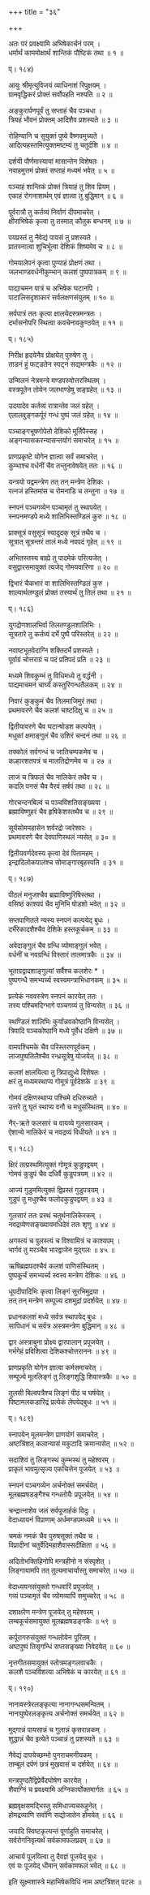 +++
title = "३६"

+++

अतः परं प्रवक्ष्यामि अभिषेकार्चनं परम् ।  
धर्मार्थं काममोक्षार्थं शान्तिकं पौष्टिकं तथा ॥ १ ॥  

प्। १८४)  

आयुः श्रीमृत्युविजयं व्याधिनाशं रिपुक्षयम् ।  
ग्रामवृद्धिकरं प्रोक्तं सर्वोपहति नश्यति ॥ २ ॥  

अङ्कुरार्पणपूर्वं तु सप्ताहं चैव पञ्चधा ।  
त्रियहं भौवनं प्रोक्तम् आदिशैव प्रशस्यते ॥ ३ ॥  

रोहिण्यानि च सुयुक्तं पुष्ये वैष्णवमुच्यते ।  
आदित्यहस्तमित्युक्तमष्टम्यं तु चतुर्दशि ॥ ४ ॥  

दर्शयी पौर्णमास्यायां मासान्तेन विशेषतः ।  
नवाहमुत्तमं प्रोक्तं सप्ताहं मध्यमं भवेत् ॥ ५ ॥  

पञ्चाहं शान्तिकं प्रोक्तं त्रियाहं तु शिव प्रियम् ।  
एकाहं रोगनाशार्थम् एवं ज्ञात्वा तु बुद्धिमान् ॥ ६ ॥  

पूर्वरात्रौ तु कर्तव्यं निर्वाणं दीपमाचरेत् ।  
क्षीराभिषेकं कृत्वा तु तस्मात् कौतुक बन्धनम् ॥ ७ ॥  

पयप्रस्तं तु नैवेद्यं पायसं तु प्रशस्यते ।  
प्रातस्नात्वा शुचिर्भूत्वा देशिकं शिष्यमेव च ॥ ८ ॥  

गोमयालेपनं कृत्वा पुण्याहं प्रोक्षणं तथा ।  
जलभाण्डवर्धनीकुम्भान् कलशं पुष्पपात्रकम् ॥ ९ ॥  

पाद्याचमन पात्रं च अभिषेक घटानपि ।  
पाटालिसदृशाकारं सर्वलक्षणसंयुतम् ॥ १० ॥  

सर्वपात्रं ततः कृत्वा क्षालयेदस्त्रमन्त्रतः ।  
दर्भासनोपरि स्थित्वा कवचेनावकुण्ठयेत् ॥ ११ ॥  

प्। १८५)  

निरीक्ष हृदयेनैव प्रोक्षयेत् पुरुषेण तु ।  
ताडनं हुं फट्डतेन स्पट्नं सद्यमन्त्रकैः ॥ १२ ॥  

उन्मिलनं नेत्रमन्त्रे मण्डपस्योत्तरस्थितम् ।  
वस्त्रपूतेन तोयेन जलभाण्डेषु सङ्ग्रहेत् ॥ १३ ॥  

उदयादेव कर्तव्यं रात्रान्तेव जलं ग्रहेत् ।  
एलालवुङ्गकर्पूरं गन्धं पुष्पं जलं ग्रहेत् ॥ १४ ॥  

पञ्चाङ्गभूषणोपेतो देशिको मूर्तिपैस्सह ।  
अङ्गन्यासकरन्यासन्तर्यागं समाचरेत् ॥ १५ ॥  

प्राणप्रकृष्टे योगेन ज्ञात्वा सर्वं समाचरेत् ।  
कुम्भाश्च वर्धनीं चैव तन्तुनावेषयेत् ततः ॥ १६ ॥  

यन्त्रयो यद्वमन्त्रेण तत् तन् मन्त्रेण देशिकः ।  
रत्नजं हस्तिमांस च रोमनाडि च तन्तुना ॥ १७ ॥  

स्नपनं पञ्चगव्येन पञ्चामृतं तु स्थापयेत् ।  
स्नपनमण्डपे मध्ये शालिभिस्तण्डिलं कुरु ॥ १८ ॥  

प्राक्सूत्रं वसुसूत्रं स्यादुदक् सूत्रं तथैव च ।  
सूत्रात् सूत्रन्तरं तालं मध्ये नवपदं गृहेत् ॥ १९ ॥  

अभितस्तस्य बाह्ये तु पादमेकं परित्यजेत् ।  
वसुद्वारसमायुक्तं त्यजेद् गोमयवारिणा ॥ २० ॥  

द्विभारं चैकभारं वा शालिभिस्तण्डिलं कुरु ।  
शाल्यार्थतण्डुलं प्रोक्तं तस्यार्थं तु तिलं तथा ॥ २१ ॥  

प्। १८६)  

युगद्रोणशालभिर्वा तिलतण्डुलशालिभिः ।  
सूत्रतारे तु कर्तव्यं दर्भे पुष्पै परिस्तरेत् ॥ २२ ॥  

नवाष्टभूतवेदाग्नि शक्तिदर्भै प्रशस्यते ।  
पूर्वाग्रं चोत्तराग्रं च पदं प्रतिपदं प्रति ॥ २३ ॥  

मध्यमे शिवकुम्भं तु विधिमध्ये तु वर्द्धनी ।  
पाद्यमाचमनं चार्घ्यं कस्तुरिगन्धतैलकम् ॥ २४ ॥  

निवारं कुङ्कुमं चैव तिलमाजिमुरं तथा ।  
प्रथमावरणे चैव कलशं चाष्टदिक्षु च ॥ २५ ॥  

द्वितीयावरणे चैव घटान्षोडश कल्पयेत् ।  
मधुकां क्षमाङ्गुलं चैव उशिरं चन्दनं तथा ॥ २६ ॥  

तक्कोलं सर्वगन्धं च जातिचम्पकमेव च ।  
कल्हारशतपत्रं च मालतिद्रोणमेव च ॥ २७ ॥  

लाजं च त्रिफलं चैव नालिकेरं तथैव च ।  
कदलि पनसं चैव वैरवं सर्षपं तथा ॥ २८ ॥  

गोरचन्दनबिल्वं च पञ्चविंशतिसङ्ख्यया ।  
ब्रह्माविष्णुहरं चैव हृषिकेशस्तथैव च ॥ २९ ॥  

सूर्यसोममहासेन शर्वरद्रो ज्वरेश्वरः ।  
प्रथमावरणे चैव देवपाणिस्थलं न्यसेत् ॥ ३० ॥  

द्वितीयवर्णदेवस्य कृत्वा देवं पितामहम् ।  
इन्द्रादिलोकपालंश्च सोमाङ्गारबृहस्पति ॥ ३१ ॥  

प्। १८७)  

पीठलं मनुजश्चैव ब्रह्माविष्णुरिषिस्तथा ।  
वसिष्ठं काश्यपं चैव मुनिभि षोडशो भवेत् ॥ ३२ ॥  

सप्तपाणितले न्यस्य स्नपनं कल्पयेद् बुधः ।  
दर्भैरेकादशैश्चैव देशिके हस्तकूर्चकम् ॥ ३३ ॥  

अवेदाङ्गुलं चैव ग्रन्धि व्योमाङ्गुलं भवेत् ।  
वर्धनीं च नवग्रन्धिं विस्तारं तालमात्रकैः ॥ ३४ ॥  

भूताग्रद्वादशाङ्गुल्यां सर्वैश्च कलशेरः * ।  
पुष्पगन्धै समभ्यर्च्य स्वस्वमन्त्राभिधानकम् ॥ ३५ ॥  

प्रत्येकं नववस्त्रेण स्नपनं कारयेत् ततः ।  
तस्य पश्चिमदिग्भागे पञ्चगव्यं तु विन्यसेत् ॥ ३६ ॥  

स्थण्डिलं शालिभिः कुर्यान्नवकोष्ठानि विन्यसेत् ।  
त्रिपादि पञ्चकोष्ठानि मध्ये पूर्वेध दक्षिणे ॥ ३७ ॥  

वामपश्चिमके चैव परिस्तरणपूर्वकम् ।  
लाजपुष्पतिलैश्चैव रन्ध्रसूत्रेषु योजयेत् ॥ ३८ ॥  

कलशं क्षालयित्वा तु त्रिपाद्युध्वे विशेषतः ।  
क्षरं तु मध्यमस्थाप्य गोमूत्रं पूर्वदेशके ॥ ३९ ॥  

गोमयं दक्षिणस्थाप्य पश्चिमे दधिरुच्यते ।  
उत्तरे तु घृतं स्थाप्य वनौ च मधुसंस्थितम् ॥ ४० ॥  

नैर्-ऋते फलसारं च वायव्ये गुलसारकम् ।  
ऐशान्ये नालिकेरं च नवद्रव्यं विधीयते ॥ ४१ ॥  

प्। १८८)  

क्षिरं तत्प्रस्थमित्युक्तं गोमूत्रं कुडुपद्वयम् ।  
गोमयं कुडुपं चैव दधिर्वै कुडुपत्रयम् ॥ ४२ ॥  

आज्यं गुडुममित्युक्तं द्विप्रस्तं गुडुपत्रयम् ।  
गुडुपं तु मधुश्चैव फलोदकुडुपद्वयम् ॥ ४३ ॥  

गुलसारं ततः प्रस्थं चतुर्थनालिकेरकम् ।  
नवद्रव्येणसङ्ख्यायमधिदेवं ततः शृणु ॥ ४४ ॥  

अगस्त्यं च पुलस्त्यं च विश्वामित्रं च काश्यपम् ।  
भार्गवं तु मरञ्चैव भारद्वाजेन मुद्गलः ॥ ४५ ॥  

ऋषिब्रह्मपदश्चैवं कलशं पाणिसंस्थितम् ।  
पुष्पकूर्चं समभ्यर्च्य स्वस्व मन्त्रेण देशिकः ॥ ४६ ॥  

धूपदीपादिभिः कृत्वा लिङ्गं सुरभिमुद्रया ।  
तत् तन् मन्त्रेण सम्पूज्य दशमुद्रां प्रदर्शयेत् ॥ ४७ ॥  

प्रधानकलशं मध्ये सर्वत्र स्थापयेद् बुधः ।  
सापिधानं च सर्वत्र अस्त्रमन्त्रेण बुद्धिमान् ॥ ४८ ॥  

द्वार अस्त्राबुना प्रोक्ष्य द्वारपालान् प्रपूजयेत् ।  
गर्भगेहं प्रविशित्वा देशिकश्चोत्तराननः ॥ ४९ ॥  

प्राणप्रकृति योगेन ज्ञात्वा कर्मसमाचरेत् ।  
सम्पूज्ये मूललिङ्गं तु लिङ्गशुद्धि शिवास्त्रकैः ॥ ५० ॥  

तुलसी बिल्वपत्रैश्च लिङ्गं पीठं च घर्षयेत् ।  
पिष्टामलकडारिद्रं प्रत्येकं लेपयेद्बुधः ॥ ५१ ॥  

प्। १८९)  

स्नापयेन् मूलमन्त्रेण प्राणयोगं समाचरेत् ।  
अष्टत्रिंशत् कलान्यासं मकुटादि क्रमान्यसेत् ॥ ५२ ॥  

सदाशिवं तु लिङ्गस्थं कुम्भस्थं तु महेश्वरम् ।  
प्राकृतं भावमुत्सृज्य एकचित्तेन पूजयेत् ॥ ५३ ॥  

स्नपनं पञ्चगव्येन अर्चनोक्तं समर्चयेत् ।  
मूलब्रह्मषडङ्गैश्च गन्धतोयैः प्रपूजयेत् ॥ ५४ ॥  

चन्द्रात्नाशेव जलं सर्वपूजार्हकं विदुः ।  
वेदाध्यायनं विप्राणाम् अर्धमण्डपमध्यमे ॥ ५५ ॥  

चमकं नमकं चैव पुरुषसूक्तं तथैव च ।  
विप्रादीनां चतुर्वेदिमहाशैवास्सदीक्षिता ॥ ५६ ॥  

अदितोभक्तिहिनोपि मन्त्रहीनो न संस्पृशेत् ।  
लिङ्गायामपि तत् तुल्यमाचार्यास्तु समाचरेत् ॥ ५७ ॥  

वेदाध्ययनसंयुक्तो गन्धवारिं प्रपूजयेत् ।  
गव्यं पञ्चामृतं चैव व्योमव्यापिं समुच्चरेत् ॥ ५८ ॥  

दशाक्षरेण मन्त्रेण पूजयेत् तु महेश्वरम् ।  
लम्बकूर्चसमायुक्तं मूलब्रह्मषडङ्गकैः ॥ ५९ ॥  

कर्पूरागरुसंयुक्तं गन्धतोयेन पूरितम् ।  
अष्टपुष्पं तिसृगन्धिं सप्तसङ्ख्या निवेदयेत् ॥ ६० ॥  

नृत्तगीतसमायुक्तं स्तोत्रमङ्गलवाचकैः ।  
कलशै पञ्चविंशत्या अभिषेकं च कारयेत् ॥ ६१ ॥  

प्। १९०)  

नानावस्त्रेरलङ्कृत्या नानागन्धसमन्वितम् ।  
नानापुष्पेरलङ्कृत्य अर्चनोक्तं समर्चयेत् ॥ ६२ ॥  

मुद्गान्नं पायसान्नं च गुलान्नं कृसरान्नकम् ।  
शुद्धान्नं चैव इत्येते पञ्चान्नं तु प्रशस्यते ॥ ६३ ॥  

नैवेद्यं दापयेच्छम्भो पुनराचमनीयकम् ।  
ताम्बूलं दर्पणं छत्रं मुखवासं च दर्शयेत् ॥ ६४ ॥  

मन्त्रपुण्दतैद्विप्रेर्वेदघोषेण कारयेत् ।  
शैवाग्निं च प्रवक्ष्यामि अग्निकार्योक्तमार्गतः ॥ ६५ ॥  

ब्रह्मवृक्षसमद्भिस्तु समिधाज्यचरूहुनेत् ।  
होमद्रव्याणि सर्वाणि सद्योजातेन होमयेत् ॥ ६६ ॥  

जयादि स्विष्टकृत्यन्तं पूर्णाहुति समाचरेत् ।  
सर्वरोगनिवृत्यर्थं सर्वकामफलप्रदम् ॥ ६७ ॥  

आचार्य पूजयित्वा तु दैवज्ञं पूजयेद् बुधः ।  
एवं यः पूजयेद् धीमान् सर्वकामफलं भवेत् ॥ ६८ ॥  

इति सूक्ष्मशास्त्रे महाभिषेकविधिं नाम अष्टत्रिंशत् पटलः ॥   
